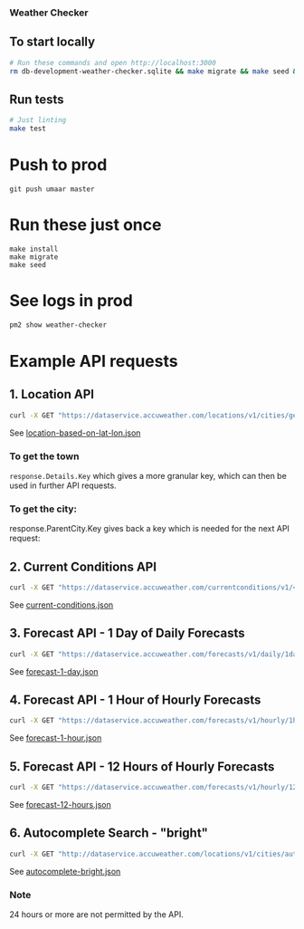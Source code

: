 ### Weather Checker

## To start locally

```sh
# Run these commands and open http://localhost:3000
rm db-development-weather-checker.sqlite && make migrate && make seed && make
```

## Run tests

```sh
# Just linting
make test
```

# Push to prod

```
git push umaar master
```

# Run these just once

```
make install
make migrate
make seed
```

# See logs in prod

```sh
pm2 show weather-checker
```

# Example API requests

## 1. Location API

```sh
curl -X GET "https://dataservice.accuweather.com/locations/v1/cities/geoposition/search?apikey=<API_KEY_HERE>&q=<LAT_HERE>%2C<LON_HERE>&details=true"
```

See [location-based-on-lat-lon.json](example-responses/location-based-on-lat-lon.json)

### To get the town

`response.Details.Key` which gives a more granular key, which can then be used in further API requests.

### To get the city:

response.ParentCity.Key gives back a key which is needed for the next API request:

##  2. Current Conditions API

```sh
curl -X GET "https://dataservice.accuweather.com/currentconditions/v1/<LOCATION_KEY_HERE>?apikey=<API_KEY_HERE>&details=true"
```

See [current-conditions.json](example-responses/current-conditions.json)

## 3. Forecast API - 1 Day of Daily Forecasts

```sh
curl -X GET "https://dataservice.accuweather.com/forecasts/v1/daily/1day/<LOCATION_KEY_HERE>?apikey=<API_KEY_HERE>&details=true&metric=true"
```

See [forecast-1-day.json](example-responses/forecast-1-day.json)

## 4. Forecast API - 1 Hour of Hourly Forecasts

```sh
curl -X GET "https://dataservice.accuweather.com/forecasts/v1/hourly/1hour/<LOCATION_KEY_HERE>?apikey=<API_KEY_HERE>&details=true&metric=true"
```

See [forecast-1-hour.json](example-responses/forecast-1-hour.json)

## 5. Forecast API - 12 Hours of Hourly Forecasts

```sh
curl -X GET "https://dataservice.accuweather.com/forecasts/v1/hourly/12hour/<LOCATION_KEY_HERE>?apikey=<API_KEY_HERE>&details=true&metric=true"
```

See [forecast-12-hours.json](example-responses/forecast-12-hours.json)

## 6. Autocomplete Search - "bright"

```sh
curl -X GET "http://dataservice.accuweather.com/locations/v1/cities/autocomplete?apikey=<API_KEY_HERE>&q=brigh"
```

See [autocomplete-bright.json](example-responses/autocomplete-bright.json)

### Note

24 hours or more are not permitted by the API.